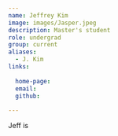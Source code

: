 ```yaml
---
name: Jeffrey Kim 
image: images/Jasper.jpeg
description: Master's student
role: undergrad
group: current
aliases:
  - J. Kim
links:
  
  home-page: 
  email: 
  github: 
  
---
```


Jeff is
